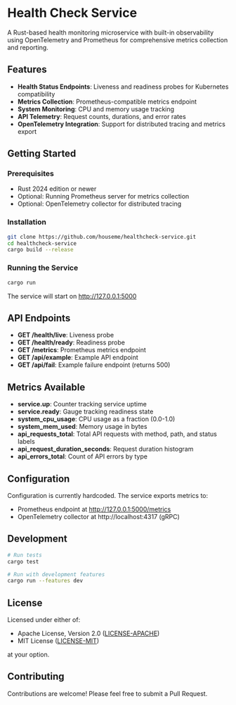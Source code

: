 # Health Check Service

A Rust-based health monitoring microservice with built-in observability using OpenTelemetry and Prometheus for
comprehensive metrics collection and reporting.

## Features

- **Health Status Endpoints**: Liveness and readiness probes for Kubernetes compatibility
- **Metrics Collection**: Prometheus-compatible metrics endpoint
- **System Monitoring**: CPU and memory usage tracking
- **API Telemetry**: Request counts, durations, and error rates
- **OpenTelemetry Integration**: Support for distributed tracing and metrics export

## Getting Started

### Prerequisites

- Rust 2024 edition or newer
- Optional: Running Prometheus server for metrics collection
- Optional: OpenTelemetry collector for distributed tracing

### Installation

```bash
git clone https://github.com/houseme/healthcheck-service.git
cd healthcheck-service
cargo build --release
```

### Running the Service

```bash
cargo run
```

The service will start on http://127.0.0.1:5000

## API Endpoints

- **GET /health/live**: Liveness probe
- **GET /health/ready**: Readiness probe
- **GET /metrics**: Prometheus metrics endpoint
- **GET /api/example**: Example API endpoint
- **GET /api/fail**: Example failure endpoint (returns 500)

## Metrics Available

- **service.up**: Counter tracking service uptime
- **service.ready**: Gauge tracking readiness state
- **system_cpu_usage**: CPU usage as a fraction (0.0-1.0)
- **system_mem_used**: Memory usage in bytes
- **api_requests_total**: Total API requests with method, path, and status labels
- **api_request_duration_seconds**: Request duration histogram
- **api_errors_total**: Count of API errors by type

## Configuration

Configuration is currently hardcoded. The service exports metrics to:

- Prometheus endpoint at http://127.0.0.1:5000/metrics
- OpenTelemetry collector at http://localhost:4317 (gRPC)

## Development

```bash
# Run tests
cargo test

# Run with development features
cargo run --features dev
```

## License

Licensed under either of:

- Apache License, Version 2.0 ([LICENSE-APACHE](LICENSE-APACHE))
- MIT License ([LICENSE-MIT](LICENSE-MIT))

at your option.

## Contributing

Contributions are welcome! Please feel free to submit a Pull Request.